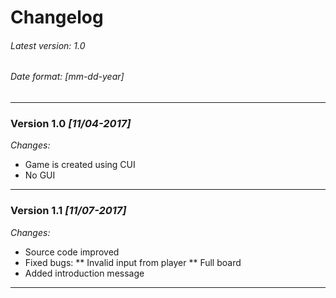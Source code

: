 # **Changelog**
###### Latest version: *1.0*
###### *Date format: [mm-dd-year]*

---

### **Version 1.0** *[11/04-2017]*
*Changes:*
* Game is created using CUI
* No GUI

---

### **Version 1.1** *[11/07-2017]*
*Changes:*
* Source code improved
* Fixed bugs: 
** Invalid input from player
** Full board
* Added introduction message

---


